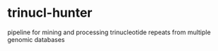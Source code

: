# trinucl-hunter
pipeline for mining and processing trinucleotide repeats from multiple genomic databases
